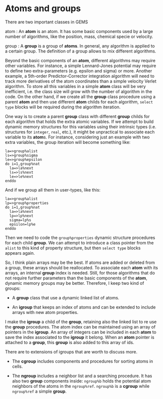 # Atoms and groups

There are two important classes in GEMS

atom
: An **atom** is an atom. It has some basic components used by a large number
of algorithms, like the position, mass, chemical specie or velocity.

group
: A **group** is a group of **atoms**. In general, any algorithm is applied to
a certain group. The definition of a group allows to mix different algorithms.

Beyond the basic components of an **atom**, different algorithms may require
other variables. For instance, a simple Lennard-Jones potential may require to
define two extra-parameters (e.g. epsilon and sigma) or more. Another example,
a 5th-order Predictor-Corrector integration algorithm will need to track more
derivatives of the atom coordinates than a simple velocity Verlet algorithm.
To store all this variables in a simple **atom** class will be very
inefficient, i.e. the class size will grow with the number of algorithm in the
code. On the other hand, if we create all the **group** class procedure using a
parent **atom** and then use different **atom** childs for each algorithm,
`select type` blocks will be required during the algorithm iteration.
 
One way is to create a parent **group** class with different **group** childs for each
algorithm that holds the extra atomic variables. If we attempt to build
dynamic memory structures for this variables using their intrinsic types
(i.e. structures for `integer`, `real`, etc.), it might be unpractical to
associate each variable to its **atom**s. For instance, considering just an
example with two extra variables, the group iteration will become something
like:

	la=>group%alist
	ls=>group%sigma
	le=>group%epsilon
	do i=1,group%nat
	  la=>la%next
	  ls=>ls%next
	  le=>le%next
	enddo

And if we group all them in user-types, like this:

	la=>group%alist
	lp=>group%properties
	do i=1,group%nat
	  la=>la%next
	  lp=>lp%next
	  sigma=lp%s
	  epsilon=lp%e
	enddo

Then we need to code the `group%properties` dynamic structure procedures for
each child **group**. We can attempt to introduce a class pointer from the
`alist` to this kind of property structure, but then `select type` blocks
appears again.

So, I think plain arrays may be the best. If atoms are added or deleted from
a group, these arrays should be reallocated. To associate each **atom**
with its arrays, an internal **group** index is needed. Still, for those algorithms
that do not require further parameters than the basic components of the
**atom**, dynamic memory groups may be better. Therefore, I
keep two kind of groups:

- A **group** class that use a dynamic linked list of atoms.

- An **igroup** that keeps an index of atoms and can be extended to include
arrays with new atom properties.

I make the **igroup** a child of the **group**, retaining also the linked list
to re use the **group** procedures. The atom index can be maintained using an
array of pointers in the **igroup**. An array of integers can be included in
each **atom** to save the index associated to the **igroup** it belong. When an
**atom** pointer is attached to a **group**, this **group** is also added to
this array of ids.

There are to extensions of igroups that are worth to discuss more.

- The **cgroup** includes components and procedures for sorting atoms in cells. 

- The **ngroup** includes a neighbor list and a searching procedure. It has also two **group**
components inside: `ngroup%b` holds the potential atom neighbors of the atoms in the
`ngroup%ref`. `ngroup%b` is a **cgroup** while `ngroup%ref` a simple **group**. 

